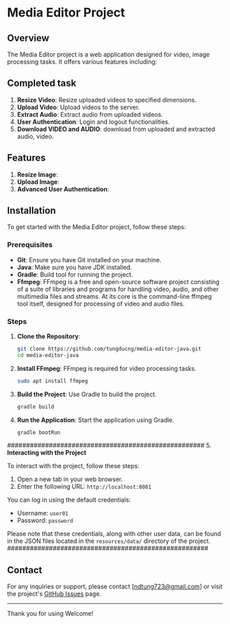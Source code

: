 # Media Editor Project

## Overview

The Media Editor project is a web application designed for video, image processing tasks. It offers various features including:

## Completed task
1. **Resize Video**: Resize uploaded videos to specified dimensions.
2. **Upload Video**: Upload videos to the server.
3. **Extract Audio**: Extract audio from uploaded videos.
4. **User Authentication**: Login and logout functionalities.
5. **Download VIDEO and AUDIO**: download from uploaded and extracted audio, video.

## Features

1. **Resize Image**: 
2. **Upload Image**:
4. **Advanced User Authentication**: 

## Installation

To get started with the Media Editor project, follow these steps:

### Prerequisites

- **Git**: Ensure you have Git installed on your machine.
- **Java**: Make sure you have JDK installed.
- **Gradle**: Build tool for running the project.
- **Ffmpeg**: FFmpeg is a free and open-source software project consisting of a suite of libraries and programs for handling video, audio, and other multimedia files and streams. At its core is the command-line ffmpeg tool itself, designed for processing of video and audio files.

### Steps

1. **Clone the Repository**:
    ```sh
    git clone https://github.com/tungducng/media-editor-java.git
    cd media-editor-java
    ```

2. **Install FFmpeg**:
   FFmpeg is required for video processing tasks.
    ```sh
    sudo apt install ffmpeg
    ```

3. **Build the Project**:
   Use Gradle to build the project.
    ```sh
    gradle build
    ```

4. **Run the Application**:
   Start the application using Gradle.
    ```sh
    gradle bootRun
    ```
####################################################
5. **Interacting with the Project**

To interact with the project, follow these steps:

1. Open a new tab in your web browser.
2. Enter the following URL: `http://localhost:8081`

You can log in using the default credentials:

- Username: `user01`
- Password: `password`

Please note that these credentials, along with other user data, can be found in the JSON files located in the `resources/data/` directory of the project.
#####################################################
## Contact

For any inquiries or support, please contact [ndtung723@gmail.com] or visit the project's [GitHub Issues](https://github.com/tungducng/media-editor-java/issues) page.

---

Thank you for using Welcome!
